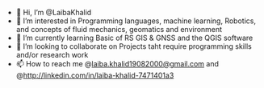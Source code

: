 - 👋 Hi, I’m @LaibaKhalid
- 👀 I’m interested in Programming languages, machine learning, Robotics, and concepts of fluid mechanics, geomatics and environment
- 🌱 I’m currently learning Basic of RS GIS & GNSS and the QGIS software
- 💞️ I’m looking to collaborate on Projects taht require programming skills and/or research work
- 📫 How to reach me @laiba.khalid19082000@gmail.com  and @http://linkedin.com/in/laiba-khalid-7471401a3

<!---
LaibaKhalid/LaibaKhalid is a ✨ special ✨ repository because its `README.md` (this file) appears on your GitHub profile.
You can click the Preview link to take a look at your changes.
--->
